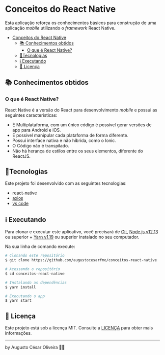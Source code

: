 # <span id="head1">Conceitos do React Native</span>

Esta aplicação reforça os conhecimentos básicos para construção de uma aplicação _mobile_ utilizando o _framework_ React Native.

- [Conceitos do React Native](#head1)
	- [📚 Conhecimentos obtidos](#head2)
		- [O que é React Native?](#head3)
	- [ 🚀Tecnologias](#head4)
	- [ℹ️ Executando](#head5)
	- [📝 Licença](#head6)
  
## <span id="head2">📚 Conhecimentos obtidos</span>

### <span id="head3">O que é React Native?</span>

React Native é a versão do React para desenvolvimento _mobile_ e possui as seguintes características:

- É Multiplataforma, com um único código é possível gerar versões de app para Android e iOS.
- É possível manipular cada plataforma de forma diferente.
- Possui interface nativa e não híbrida, como o Ionic.
- O Código não é transpilado.
- Não há herança de estilos entre os seus elementos, diferente do ReactJS.

## <span id="head4"> 🚀Tecnologias</span>

Este projeto foi desenvolvido com as seguintes tecnologias:

- [react-native](https://facebook.github.io/react-native/)
- [axios](https://github.com/axios/axios)
- [vs code][vc]

## <span id="head5">ℹ️ Executando</span>

Para clonar e executar este aplicativo, você precisará de [Git](https://git-scm.com), [Node.js v12.13][nodejs] ou superior + [Yarn v1.19][yarn] ou superior instalado no seu computador.

Na sua linha de comando execute:

```bash
# Clonando este repositório
$ git clone https://github.com/augustocesarfmo/conceitos-react-native

# Acessando o repositório
$ cd conceitos-react-native

# Instalando as dependências
$ yarn install

# Executando o app
$ yarn start
```

## <span id="head6">📝 Licença</span>

Este projeto está sob a licença MIT. Consulte a [LICENÇA](https://github.com/fradeneto/devradar-mobile/blob/master/LICENSE) para obter mais informações.

---

by Augusto César Oliveira 👐🏼

[nodejs]: https://nodejs.org/
[yarn]: https://yarnpkg.com/
[vc]: https://code.visualstudio.com/
